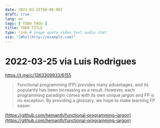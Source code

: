 ```yaml
---
date: 2022-03-25T00:00:00Z
draft: true
lang: en
tags: [ TODO_TAGS ]
title: TODO_TITLE
type: link # image quote video text audio chat
via: "[Who](http://example.com)"
---
```



# 2022-03-25 via Luís Rodrigues
https://t.me/c/1363309933/6155


> Functional programming (FP) provides many advantages, and its popularity has been increasing as a result. However, each programming paradigm comes with its own unique jargon and FP is no exception. By providing a glossary, we hope to make learning FP easier.

[https://github.com/hemanth/functional-programming-jargon](https://github.com/hemanth/functional-programming-jargon)

